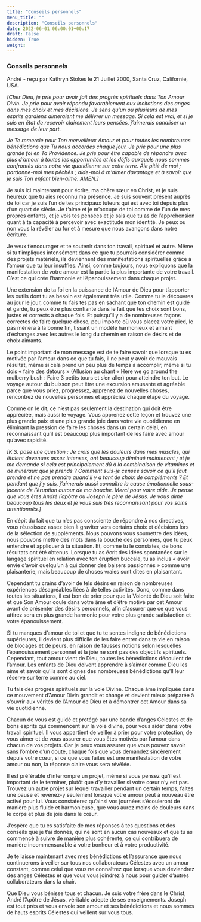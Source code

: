 ```yaml
---
title: "Conseils personnels"
menu_title: ""
description: "Conseils personnels"
date: 2022-06-01 06:00:01+00:17
draft: False
hidden: True
weight:
---
```

### Conseils personnels

André - reçu par Kathryn Stokes le 21 Juillet 2000, Santa Cruz, Californie, USA.

*[Cher Dieu, je prie pour avoir fait des progrès spirituels dans Ton Amour Divin. Je prie pour avoir répondu favorablement aux incitations des anges dans mes choix et mes décisions. Je sens qu’un ou plusieurs de mes esprits gardiens aimeraient me délivrer un message. Si cela est vrai, et si je suis en état de recevoir clairement leurs pensées, j’aimerais canaliser un message de leur part.*

*Je Te remercie pour Ton merveilleux Amour et pour toutes les nombreuses bénédictions que Tu nous accordes chaque jour. Je prie pour une plus grande foi en Ta Providence. Je prie pour être capable de répondre avec plus d’amour à toutes les opportunités et les défis auxquels nous sommes confrontés dans notre vie quotidienne sur cette terre. Aie pitié de moi ; pardonne-moi mes péchés ; aide-moi à m’aimer davantage et à savoir que je suis Ton enfant bien-aimé. AMEN.]*

Je suis ici maintenant pour écrire, ma chère sœur en Christ, et je suis heureux que tu aies reconnu ma présence. Je suis souvent présent auprès de toi car je suis l’un de tes principaux tuteurs qui est avec toi depuis plus d’un quart de siècle. Je t’aime et je m’occupe de toi comme de l’un de mes propres enfants, et je vois tes pensées et je sais que tu as de l’appréhension quant à ta capacité à percevoir avec exactitude mon identité. Je peux ou non vous la révéler au fur et à mesure que nous avançons dans notre écriture.

Je veux t’encourager et te soutenir dans ton travail, spirituel et autre. Même si tu t’impliques intensément dans ce que tu pourrais considérer comme des projets matériels, ils deviennent des manifestations spirituelles grâce à l’amour que tu leur insuffles. Ainsi, comme toujours, nous expliquons que la manifestation de votre amour est la partie la plus importante de votre travail. C’est ce qui crée l’harmonie et l’épanouissement dans chaque projet.

Une extension de ta foi en la puissance de l’Amour de Dieu pour t’apporter les outils dont tu as besoin est également très utile. Comme tu le découvres au jour le jour, comme tu fais tes pas en sachant que ton chemin est guidé et gardé, tu peux être plus confiante dans le fait que tes choix sont bons, justes et corrects à chaque fois. Et puisqu’il y a de nombreuses façons correctes de faire quelque chose, peu importe où vous placez votre pied, le pas mènera à la bonne fin, tissant un modèle harmonieux et aimant d’échanges avec les autres le long du chemin en raison de désirs et de choix aimants.

Le point important de mon message est de te faire savoir que lorsque tu es motivée par l’amour dans ce que tu fais, il ne peut y avoir de mauvais résultat, même si cela prend un peu plus de temps à accomplir, même si tu dois « faire des détours » (Allusion au chant « Here we go around the mulberry bush : Faire 3 petits tours et s’en aller) pour atteindre ton but. Le voyage autour du buisson peut être une excursion amusante et agréable parce que vous priez, progressez, apprenez de nouvelles choses, rencontrez de nouvelles personnes et appréciez chaque étape du voyage.

Comme on le dit, ce n’est pas seulement la destination qui doit être appréciée, mais aussi le voyage. Vous apprenez cette leçon et trouvez une plus grande paix et une plus grande joie dans votre vie quotidienne en éliminant la pression de faire les choses dans un certain délai, en reconnaissant qu’il est beaucoup plus important de les faire avec amour qu’avec rapidité.

*[K.S. pose une question : Je crois que les douleurs dans mes muscles, qui étaient devenues assez intenses, ont beaucoup diminué maintenant ; et je me demande si cela est principalement dû à la combinaison de vitamines et de minéraux que je prends ? Comment suis-je censée savoir ce qu’il faut prendre et ne pas prendre quand il y a tant de choix de compléments ? Et pendant que j’y suis, j’aimerais aussi connaître la cause émotionnelle sous-jacente de l’éruption autour de ma bouche. Merci pour votre aide. Je pense que vous êtes André l’apôtre ou Joseph le père de Jésus. Je vous aime beaucoup tous les deux et je vous suis très reconnaissant pour vos soins attentionnés.]*

En dépit du fait que tu n’es pas consciente de répondre à nos directives, vous réussissez assez bien à graviter vers certains choix et décisions lors de la sélection de suppléments. Nous pouvons vous soumettre des idées, nous pouvons mettre des mots dans la bouche des personnes, que tu peux entendre et appliquer à ta situation. Et, comme tu le constates, de bons résultats ont été obtenus. Lorsque tu as écrit des idées spontanées sur le langage spirituel en relation avec ton éruption buccale, tu as inclus « avoir envie d’avoir quelqu’un à qui donner des baisers passionnés » comme une plaisanterie, mais beaucoup de choses vraies sont dites en plaisantant.

Cependant tu crains d’avoir de tels désirs en raison de nombreuses expériences désagréables liées à de telles activités. Donc, comme dans toutes les situations, il est bon de prier pour que la Volonté de Dieu soit faite et que Son Amour coule dans votre âme et d’être motivé par cet Amour avant de présenter des désirs personnels, afin d’assurer que ce que vous attirez sera en plus grande harmonie pour votre plus grande satisfaction et votre épanouissement.

Si tu manques d’amour de toi et que tu te sentes indigne de bénédictions supérieures, il devient plus difficile de les faire entrer dans ta vie en raison de blocages et de peurs, en raison de fausses notions selon lesquelles l’épanouissement personnel et la joie ne sont pas des objectifs spirituels. Cependant, tout amour vient de Dieu, toutes les bénédictions découlent de l’amour. Les enfants de Dieu doivent apprendre à s’aimer comme Dieu les aime et savoir qu’ils sont dignes des nombreuses bénédictions qu’Il leur réserve sur terre comme au ciel.

Tu fais des progrès spirituels sur la voie Divine. Chaque âme impliquée dans ce mouvement d’Amour Divin grandit et change et devient mieux préparée à s’ouvrir aux vérités de l’Amour de Dieu et à démontrer cet Amour dans sa vie quotidienne.

Chacun de vous est guidé et protégé par une bande d’anges Célestes et de bons esprits qui commencent sur la voie divine, pour vous aider dans votre travail spirituel. Il vous appartient de veiller à prier pour votre protection, de vous aimer et de vous assurer que vous êtes motivés par l’amour dans chacun de vos projets. Car je peux vous assurer que vous pouvez savoir sans l’ombre d’un doute, chaque fois que vous demandez sincèrement depuis votre cœur, si ce que vous faites est une manifestation de votre amour ou non, la réponse claire vous sera révélée.

Il est préférable d’interrompre un projet, même si vous pensez qu’il est important de le terminer, plutôt que d’y travailler si votre cœur n’y est pas. Trouvez un autre projet sur lequel travailler pendant un certain temps, faites une pause et revenez-y seulement lorsque votre amour peut à nouveau être activé pour lui. Vous constaterez qu’ainsi vos journées s’écouleront de manière plus fluide et harmonieuse, que vous aurez moins de douleurs dans le corps et plus de joie dans le cœur.

J’espère que tu es satisfaite de mes réponses à tes questions et des conseils que je t’ai donnés, qui ne sont en aucun cas nouveaux et que tu as commencé à suivre de manière plus cohérente, ce qui contribuera de manière incommensurable à votre bonheur et à votre productivité.

Je te laisse maintenant avec mes bénédictions et l’assurance que nous continuerons à veiller sur tous nos collaborateurs Célestes avec un amour constant, comme celui que vous ne connaîtrez que lorsque vous deviendrez des anges Célestes et que vous vous joindrez à nous pour guider d’autres collaborateurs dans la chair.

Que Dieu vous bénisse tous et chacun. Je suis votre frère dans le Christ, André l’Apôtre de Jésus, véritable adepte de ses enseignements. Joseph est tout près et vous envoie son amour et ses bénédictions et nous sommes de hauts esprits Célestes qui veillent sur vous tous.